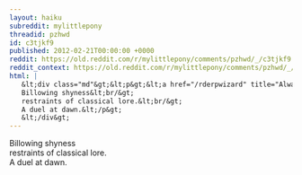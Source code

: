 ```yaml
---
layout: haiku
subreddit: mylittlepony
threadid: pzhwd
id: c3tjkf9
published: 2012-02-21T00:00:00 +0000
reddit: https://old.reddit.com/r/mylittlepony/comments/pzhwd/_/c3tjkf9
reddit_context: https://old.reddit.com/r/mylittlepony/comments/pzhwd/_/c3tjkf9?context=3
html: |
   &lt;div class="md"&gt;&lt;p&gt;&lt;a href="/rderpwizard" title="Always Relevant / Cloak Of Her Culture And Poise / Paper Bag Princess"&gt;&lt;/a&gt;
   Billowing shyness&lt;br/&gt;
   restraints of classical lore.&lt;br/&gt;
   A duel at dawn.&lt;/p&gt;
   &lt;/div&gt;
---
```


[](/rderpwizard "Always Relevant / Cloak Of Her Culture And Poise / Paper Bag Princess")
Billowing shyness  
restraints of classical lore.  
A duel at dawn.